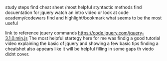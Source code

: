 study steps 
find cheat sheet /most helpful styntactic methods
find docuentation for jquery
watch an intro video or look at code academy/codewars
find and highlight/bookmark what seems to be the most useful 


link to reference jquery commands https://code.jquery.com/jquery-3.1.0.min.js
The most helpful startegy here for me was findig a good tutorial video explaining the basic of jquery and showing a few basic tips
finding a cheatshet also appears like it will be helpful filling in some gaps th viedo didnt cover.